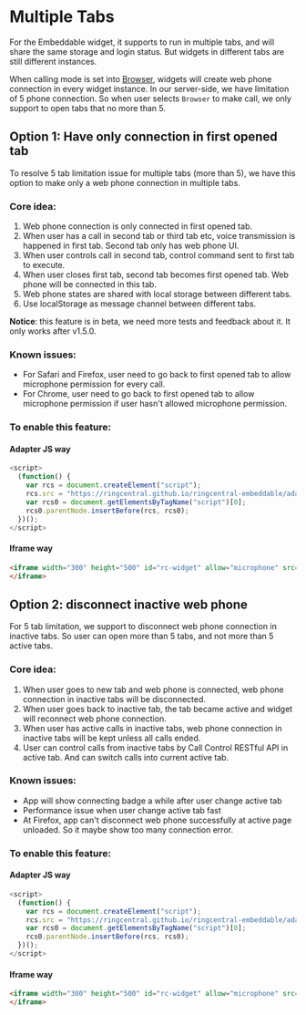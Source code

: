 # Multiple Tabs

For the Embeddable widget, it supports to run in multiple tabs, and will share the same storage and login status. But widgets in different tabs are still different instances. 

When calling mode is set into [Browser](interact-with-calling-settings.md), widgets will create web phone connection in every widget instance. In our server-side, we have limitation of 5 phone connection. So when user selects `Browser` to make call, we only support to open tabs that no more than 5.

## Option 1: Have only connection in first opened tab

To resolve 5 tab limitation issue for multiple tabs (more than 5), we have this option to make only a web phone connection in multiple tabs.

### Core idea:

1. Web phone connection is only connected in first opened tab.
2. When user has a call in second tab or third tab etc, voice transmission is happened in first tab. Second tab only has web phone UI.
3. When user controls call in second tab, control command sent to first tab to execute.
4. When user closes first tab, second tab becomes first opened tab. Web phone will be connected in this tab.
5. Web phone states are shared with local storage between different tabs.
6. Use localStorage as message channel between different tabs.

**Notice**: this feature is in beta, we need more tests and feedback about it. It only works after v1.5.0.

### Known issues:

* For Safari and Firefox, user need to go back to first opened tab to allow microphone permission for every call.
* For Chrome, user need to go back to first opened tab to allow microphone permission if user hasn't allowed microphone permission.

### To enable this feature:

#### Adapter JS way

```js
<script>
  (function() {
    var rcs = document.createElement("script");
    rcs.src = "https://ringcentral.github.io/ringcentral-embeddable/adapter.js?multipleTabsSupport=1";
    var rcs0 = document.getElementsByTagName("script")[0];
    rcs0.parentNode.insertBefore(rcs, rcs0);
  })();
</script>
```

#### Iframe way

```html
<iframe width="300" height="500" id="rc-widget" allow="microphone" src="https://ringcentral.github.io/ringcentral-embeddable/app.html?multipleTabsSupport=1">
</iframe>
```

## Option 2: disconnect inactive web phone

For 5 tab limitation, we support to disconnect web phone connection in inactive tabs. So user can open more than 5 tabs, and not more than 5 active tabs. 

### Core idea:

1. When user goes to new tab and web phone is connected, web phone connection in inactive tabs will be disconnected.
2. When user goes back to inactive tab, the tab became active and widget will reconnect web phone connection.
3. When user has active calls in inactive tabs, web phone connection in inactive tabs will be kept unless all calls ended.
4. User can control calls from inactive tabs by Call Control RESTful API in active tab. And can switch calls into current active tab.

### Known issues:

* App will show connecting badge a while after user change active tab
* Performance issue when user change active tab fast
* At Firefox, app can't disconnect web phone successfully at active page unloaded. So it maybe show too many connection error.

### To enable this feature:

#### Adapter JS way

```js
<script>
  (function() {
    var rcs = document.createElement("script");
    rcs.src = "https://ringcentral.github.io/ringcentral-embeddable/adapter.js?disconnectInactiveWebphone=1";
    var rcs0 = document.getElementsByTagName("script")[0];
    rcs0.parentNode.insertBefore(rcs, rcs0);
  })();
</script>
```

#### Iframe way

```html
<iframe width="300" height="500" id="rc-widget" allow="microphone" src="https://ringcentral.github.io/ringcentral-embeddable/app.html?disconnectInactiveWebphone=1">
</iframe>
```
